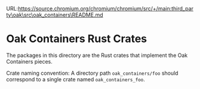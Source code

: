 URL:https://source.chromium.org/chromium/chromium/src/+/main:third_party\oak\src\oak_containers\README.md
# Oak Containers Rust Crates

The packages in this directory are the Rust crates that implement the Oak
Containers pieces.

Crate naming convention: A directory path `oak_containers/foo` should correspond
to a single crate named `oak_containers_foo`.
